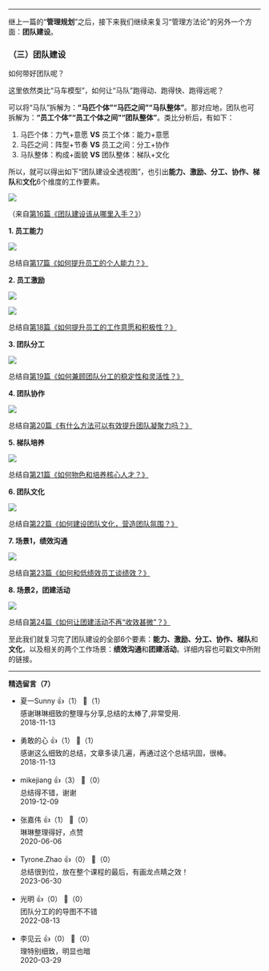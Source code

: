 * * *

继上一篇的“**管理规划**”之后，接下来我们继续来复习“管理方法论”的另外一个方面：**团队建设**。

### （三）团队建设

如何带好团队呢？

这里依然类比“马车模型”，如何让“马队”跑得动、跑得快、跑得远呢？

可以将“马队”拆解为：**“马匹个体”“马匹之间”“马队整体”**。那对应地，团队也可拆解为：**“员工个体”“员工个体之间”“团队整体”**。类比分析后，有如下：

1. 马匹个体：力气+意愿 **VS** 员工个体：能力+意愿
2. 马匹之间：阵型+节奏 **VS** 员工之间：分工+协作
3. 马队整体：构成+面貌 **VS** 团队整体：梯队+文化

所以，就可以得出如下“团队建设全透视图”，也引出**能力、激励、分工、协作、梯队**和**文化**6个维度的工作要素。

![](https://static001.geekbang.org/resource/image/fd/ae/fd237c45c16f33be24cf7c7f7e2a9fae.png?wh=1400%2A530)

（来自[第16篇《团队建设该从哪里入手？》](https://time.geekbang.org/column/article/40043)）

**1. 员工能力**

![](https://static001.geekbang.org/resource/image/03/ba/03702757b348665303a7b99f93cd04ba.png?wh=967%2A499)

总结自[第17篇《如何提升员工的个人能力？》](https://time.geekbang.org/column/article/40277)

**2. 员工激励**

![](https://static001.geekbang.org/resource/image/d1/c1/d1896e0c723dae3a75ac418b52a6a0c1.png?wh=1155%2A307)

![](https://static001.geekbang.org/resource/image/70/1a/7073ab548c26e541c0942727d6a77a1a.png?wh=1094%2A569)

总结自[第18篇《如何提升员工的工作意愿和积极性？》](https://time.geekbang.org/column/article/40313)

**3. 团队分工**

![](https://static001.geekbang.org/resource/image/13/1f/134d017f15ca99a763b2a49b7a0dbc1f.png?wh=1443%2A540)

总结自[第19篇《如何兼顾团队分工的稳定性和灵活性？》](https://time.geekbang.org/column/article/40513)

**4. 团队协作**

![](https://static001.geekbang.org/resource/image/9b/a3/9ba929d7b237b67ac84a4e2394a7caa3.png?wh=563%2A370)

总结自[第20篇《有什么方法可以有效提升团队凝聚力吗？》](https://time.geekbang.org/column/article/40516)

**5. 梯队培养**

![](https://static001.geekbang.org/resource/image/fa/0b/fa49ad2abf39eb915fc6e766ed20300b.png?wh=767%2A561)

总结自[第21篇《如何物色和培养核心人才？》](https://time.geekbang.org/column/article/40771)

**6. 团队文化**

![](https://static001.geekbang.org/resource/image/84/8f/84f09b2acd1c91320111b43a0529a68f.png?wh=866%2A409)

总结自[第22篇《如何建设团队文化，营造团队氛围？》](https://time.geekbang.org/column/article/40772)

**7. 场景1，绩效沟通**

![](https://static001.geekbang.org/resource/image/54/42/543de304149f0f0f038e1e9aad44a542.png?wh=1289%2A336)

总结自[第23篇《如何和低绩效员工谈绩效？》](https://time.geekbang.org/column/article/40776)

**8. 场景2，团建活动**

![](https://static001.geekbang.org/resource/image/29/11/2987df465b7fbf23e6e2fa419caecc11.png?wh=1497%2A326)

总结自[第24篇《如何让团建活动不再“收效甚微”？》](https://time.geekbang.org/column/article/40780)

至此我们就复习完了团队建设的全部6个要素：**能力、激励、分工、协作、梯队**和**文化**，以及相关的两个工作场景：**绩效沟通**和**团建活动**。详细内容也可戳文中所附的链接。

* * *
<div><strong>精选留言（7）</strong></div><ul>
<li><span>夏一Sunny</span> 👍（1） 💬（1）<div>感谢琳琳细致的整理与分享,总结的太棒了,非常受用.</div>2018-11-13</li><br/><li><span>勇敢的心</span> 👍（1） 💬（1）<div>感谢这么细致的总结，文章多读几遍，再通过这个总结巩固，很棒。</div>2018-11-13</li><br/><li><span>mikejiang</span> 👍（3） 💬（0）<div>总结得不错，谢谢</div>2019-12-09</li><br/><li><span>张嘉伟</span> 👍（1） 💬（0）<div>琳琳整理得好，点赞</div>2020-06-06</li><br/><li><span>Tyrone.Zhao</span> 👍（0） 💬（0）<div>总结很到位，放在整个课程的最后，有画龙点睛之效！</div>2023-06-30</li><br/><li><span>光明</span> 👍（0） 💬（0）<div>团队分工的的导图不不错</div>2022-08-13</li><br/><li><span>李见云</span> 👍（0） 💬（0）<div>理特别细致，明显也暗</div>2020-03-29</li><br/>
</ul>